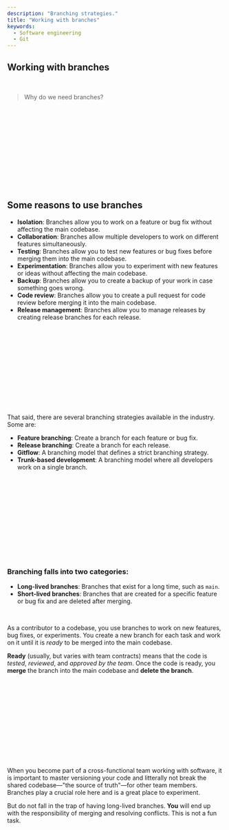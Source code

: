 ```yaml
---
description: "Branching strategies."
title: "Working with branches"
keywords:
  - Software engineering
  - Git
---
```


## Working with branches

</br>

> Why do we need branches?


</br>
</br>
</br>
</br>
</br>
</br>
</br>
</br>
</br>
</br>
</br>

## Some reasons to use branches

- **Isolation**: Branches allow you to work on a feature or bug fix without affecting the main codebase.
- **Collaboration**: Branches allow multiple developers to work on different features simultaneously.
- **Testing**: Branches allow you to test new features or bug fixes before merging them into the main codebase.
- **Experimentation**: Branches allow you to experiment with new features or ideas without affecting the main codebase.
- **Backup**: Branches allow you to create a backup of your work in case something goes wrong.
- **Code review**: Branches allow you to create a pull request for code review before merging it into the main codebase.
- **Release management**: Branches allow you to manage releases by creating release branches for each release.

</br>
</br>
</br>
</br>
</br>
</br>
</br>
</br>
</br>
</br>
</br>

That said, there are several branching strategies available in the industry. Some are:

- **Feature branching**: Create a branch for each feature or bug fix.
- **Release branching**: Create a branch for each release.
- **Gitflow**: A branching model that defines a strict branching strategy.
- **Trunk-based development**: A branching model where all developers work on a single branch.

</br>
</br>
</br>
</br>
</br>
</br>
</br>
</br>
</br>
</br>
</br>

### Branching falls into two categories:

- **Long-lived branches**: Branches that exist for a long time, such as `main`.
- **Short-lived branches**: Branches that are created for a specific feature or bug fix and are deleted after merging.

</br>

As a contributor to a codebase, you use branches to work on new features, bug fixes, or experiments. You create a new branch for each task and work on it until it is *ready* to be merged into the main codebase.

**Ready** (usually, but varies with team contracts) means that the code is *tested*, *reviewed*, and *approved by the team*. Once the code is ready, you **merge** the branch into the main codebase and **delete the branch**.

</br>
</br>
</br>
</br>
</br>
</br>
</br>
</br>
</br>
</br>
</br>

When you become part of a cross-functional team working with software, it is important to master versioning your code and litterally not break the shared codebase—"the source of truth"—for other team members. Branches play a crucial role here and is a great place to experiment.

But do not fall in the trap of having long-lived branches. **You** will end up with the responsibility of merging and resolving conflicts. This is not a fun task.

</br>
</br>

